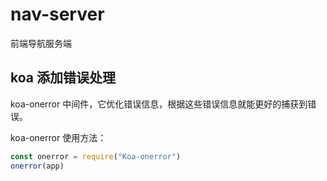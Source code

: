 # nav-server

前端导航服务端

## koa 添加错误处理

koa-onerror 中间件，它优化错误信息，根据这些错误信息就能更好的捕获到错误。

koa-onerror 使用方法：

```js
const onerror = require("Koa-onerror")
onerror(app)
```
